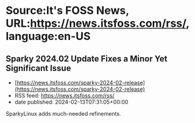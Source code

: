 # Source:It's FOSS News, URL:https://news.itsfoss.com/rss/, language:en-US

## Sparky 2024.02 Update Fixes a Minor Yet Significant Issue
 - [https://news.itsfoss.com/sparky-2024-02-release](https://news.itsfoss.com/sparky-2024-02-release)
 - RSS feed: https://news.itsfoss.com/rss/
 - date published: 2024-02-13T07:31:05+00:00

SparkyLinux adds much-needed refinements.

